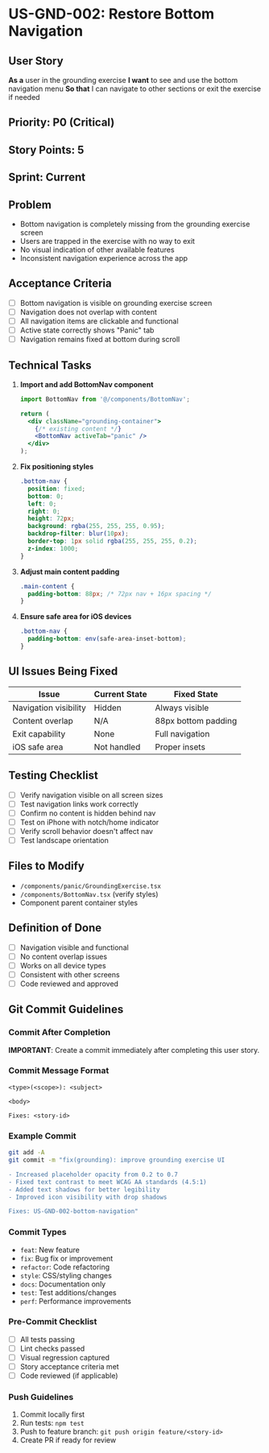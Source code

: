 # US-GND-002: Restore Bottom Navigation

## User Story
**As a** user in the grounding exercise
**I want** to see and use the bottom navigation menu
**So that** I can navigate to other sections or exit the exercise if needed

## Priority: P0 (Critical)
## Story Points: 5
## Sprint: Current

## Problem
- Bottom navigation is completely missing from the grounding exercise screen
- Users are trapped in the exercise with no way to exit
- No visual indication of other available features
- Inconsistent navigation experience across the app

## Acceptance Criteria
- [ ] Bottom navigation is visible on grounding exercise screen
- [ ] Navigation does not overlap with content
- [ ] All navigation items are clickable and functional
- [ ] Active state correctly shows "Panic" tab
- [ ] Navigation remains fixed at bottom during scroll

## Technical Tasks
1. **Import and add BottomNav component**
   ```jsx
   import BottomNav from '@/components/BottomNav';

   return (
     <div className="grounding-container">
       {/* existing content */}
       <BottomNav activeTab="panic" />
     </div>
   );
   ```

2. **Fix positioning styles**
   ```css
   .bottom-nav {
     position: fixed;
     bottom: 0;
     left: 0;
     right: 0;
     height: 72px;
     background: rgba(255, 255, 255, 0.95);
     backdrop-filter: blur(10px);
     border-top: 1px solid rgba(255, 255, 255, 0.2);
     z-index: 1000;
   }
   ```

3. **Adjust main content padding**
   ```css
   .main-content {
     padding-bottom: 88px; /* 72px nav + 16px spacing */
   }
   ```

4. **Ensure safe area for iOS devices**
   ```css
   .bottom-nav {
     padding-bottom: env(safe-area-inset-bottom);
   }
   ```

## UI Issues Being Fixed
| Issue | Current State | Fixed State |
|-------|--------------|------------|
| Navigation visibility | Hidden | Always visible |
| Content overlap | N/A | 88px bottom padding |
| Exit capability | None | Full navigation |
| iOS safe area | Not handled | Proper insets |

## Testing Checklist
- [ ] Verify navigation visible on all screen sizes
- [ ] Test navigation links work correctly
- [ ] Confirm no content is hidden behind nav
- [ ] Test on iPhone with notch/home indicator
- [ ] Verify scroll behavior doesn't affect nav
- [ ] Test landscape orientation

## Files to Modify
- `/components/panic/GroundingExercise.tsx`
- `/components/BottomNav.tsx` (verify styles)
- Component parent container styles

## Definition of Done
- [ ] Navigation visible and functional
- [ ] No content overlap issues
- [ ] Works on all device types
- [ ] Consistent with other screens
- [ ] Code reviewed and approved

## Git Commit Guidelines

### Commit After Completion
**IMPORTANT**: Create a commit immediately after completing this user story.

### Commit Message Format
```
<type>(<scope>): <subject>

<body>

Fixes: <story-id>
```

### Example Commit
```bash
git add -A
git commit -m "fix(grounding): improve grounding exercise UI

- Increased placeholder opacity from 0.2 to 0.7
- Fixed text contrast to meet WCAG AA standards (4.5:1)
- Added text shadows for better legibility
- Improved icon visibility with drop shadows

Fixes: US-GND-002-bottom-navigation"
```

### Commit Types
- `feat`: New feature
- `fix`: Bug fix or improvement
- `refactor`: Code refactoring
- `style`: CSS/styling changes
- `docs`: Documentation only
- `test`: Test additions/changes
- `perf`: Performance improvements

### Pre-Commit Checklist
- [ ] All tests passing
- [ ] Lint checks passed
- [ ] Visual regression captured
- [ ] Story acceptance criteria met
- [ ] Code reviewed (if applicable)

### Push Guidelines
1. Commit locally first
2. Run tests: `npm test`
3. Push to feature branch: `git push origin feature/<story-id>`
4. Create PR if ready for review
